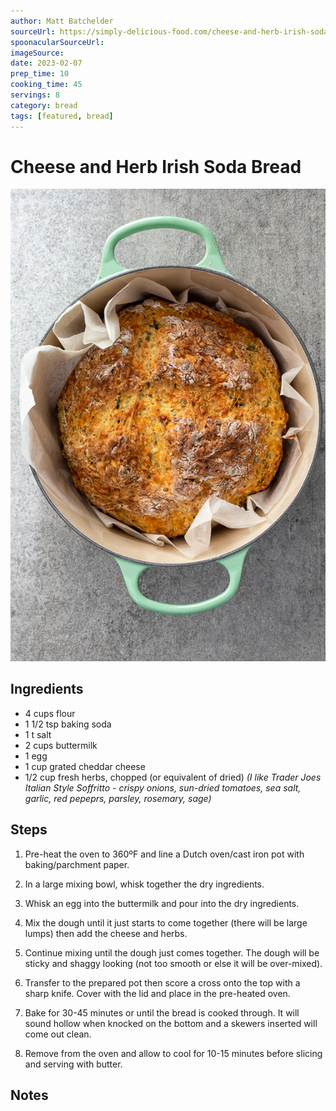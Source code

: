 ```yaml
---
author: Matt Batchelder
sourceUrl: https://simply-delicious-food.com/cheese-and-herb-irish-soda-bread/
spoonacularSourceUrl: 
imageSource:
date: 2023-02-07
prep_time: 10
cooking_time: 45
servings: 8
category: bread
tags: [featured, bread]
---
```

# Cheese and Herb Irish Soda Bread

![Image of Cheese and Herb Irish Soda Bread](../img/cheese-and-herb-irish-soda-bread.jpeg)

## Ingredients
- 4 cups flour
- 1 1/2 tsp baking soda
- 1 t salt
- 2 cups buttermilk
- 1 egg
- 1 cup grated cheddar cheese
- 1/2 cup fresh herbs, chopped (or equivalent of dried) _(I like Trader Joes Italian Style Soffritto - crispy onions, sun-dried tomatoes, sea salt, garlic, red pepeprs, parsley, rosemary, sage)_


## Steps
1. Pre-heat the oven to 360ºF and line a Dutch oven/cast iron pot with baking/parchment paper.

2. In a large mixing bowl, whisk together the dry ingredients. 

3. Whisk an egg into the buttermilk and pour into the dry ingredients. 

4. Mix the dough until it just starts to come together (there will be large lumps) then add the cheese and herbs. 

5. Continue mixing until the dough just comes together. The dough will be sticky and shaggy looking (not too smooth or else it will be over-mixed). 

6. Transfer to the prepared pot then score a cross onto the top with a sharp knife. Cover with the lid and place in the pre-heated oven. 

7. Bake for 30-45 minutes or until the bread is cooked through. It will sound hollow when knocked on the bottom and a skewers inserted will come out clean. 

8. Remove from the oven and allow to cool for 10-15 minutes before slicing and serving with butter. 

## Notes